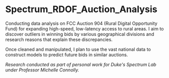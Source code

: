 # Spectrum_RDOF_Auction_Analysis
Conducting data analysis on FCC Auction 904 (Rural Digital Opportunity 
Fund) for expanding high-speed, low-latency access to rural areas.
I aim to discover outliers in winning bids by various geographical 
divisions and research reasons that explain these discrepancies.

Once cleaned and manipulated, I plan to use the vast national data to 
construct models to predict future bids in similar auctions.

*Research conducted as part of personal work for Duke's Spectrum Lab under 
Professor Michelle Connolly.*
